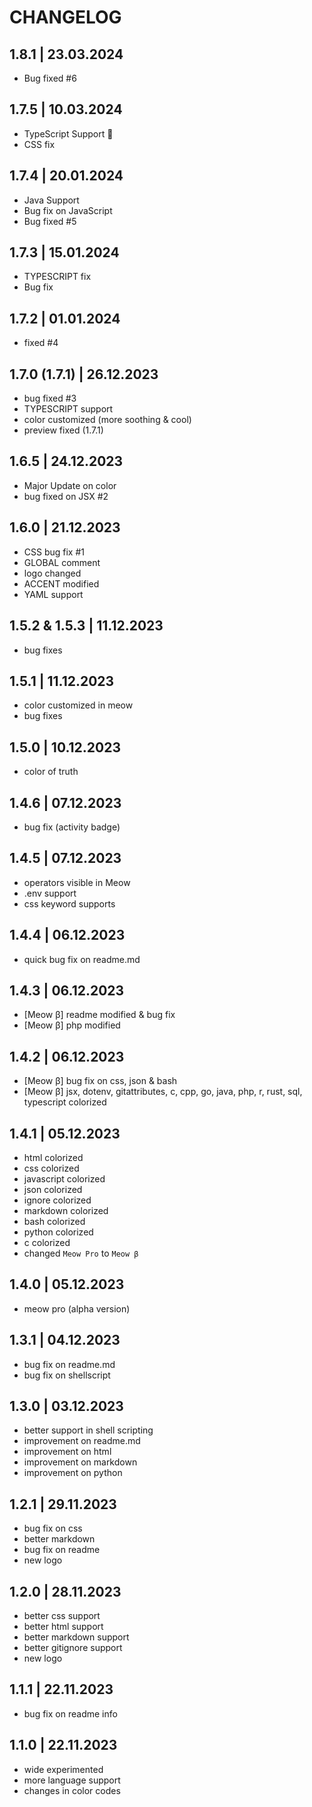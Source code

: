 # CHANGELOG

## 1.8.1 | 23.03.2024

- Bug fixed #6

## 1.7.5 | 10.03.2024

- TypeScript Support 🔼
- CSS fix

## 1.7.4 | 20.01.2024

- Java Support
- Bug fix on JavaScript
- Bug fixed #5

## 1.7.3 | 15.01.2024

- TYPESCRIPT fix
- Bug fix

## 1.7.2 | 01.01.2024

- fixed #4

## 1.7.0 (1.7.1) | 26.12.2023

- bug fixed #3
- TYPESCRIPT support
- color customized (more soothing & cool)
- preview fixed (1.7.1)

## 1.6.5 | 24.12.2023

- Major Update on color
- bug fixed on JSX #2

## 1.6.0 | 21.12.2023

- CSS bug fix #1
- GLOBAL comment
- logo changed
- ACCENT modified
- YAML support

## 1.5.2 & 1.5.3 | 11.12.2023

- bug fixes

## 1.5.1 | 11.12.2023

- color customized in meow
- bug fixes

## 1.5.0 | 10.12.2023

- color of truth

## 1.4.6 | 07.12.2023

- bug fix (activity badge)

## 1.4.5 | 07.12.2023

- operators visible in Meow
- .env support
- css keyword supports

## 1.4.4 | 06.12.2023

- quick bug fix on readme.md

## 1.4.3 | 06.12.2023

- [Meow β] readme modified & bug fix
- [Meow β] php modified

## 1.4.2 | 06.12.2023

- [Meow β] bug fix on css, json & bash
- [Meow β] jsx, dotenv, gitattributes, c, cpp,
  go, java, php, r, rust, sql, typescript colorized

## 1.4.1 | 05.12.2023

- html colorized
- css colorized
- javascript colorized
- json colorized
- ignore colorized
- markdown colorized
- bash colorized
- python colorized
- c colorized
- changed `Meow Pro` to `Meow β`

## 1.4.0 | 05.12.2023

- meow pro (alpha version)

## 1.3.1 | 04.12.2023

- bug fix on readme.md
- bug fix on shellscript

## 1.3.0 | 03.12.2023

- better support in shell scripting
- improvement on readme.md
- improvement on html
- improvement on markdown
- improvement on python

## 1.2.1 | 29.11.2023

- bug fix on css
- better markdown
- bug fix on readme
- new logo

## 1.2.0 | 28.11.2023

- better css support
- better html support
- better markdown support
- better gitignore support
- new logo

## 1.1.1 | 22.11.2023

- bug fix on readme info

## 1.1.0 | 22.11.2023

- wide experimented
- more language support
- changes in color codes
